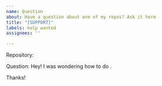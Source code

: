 ```yaml
---
name: Question
about: Have a question about one of my repos? Ask it here
title: "[SUPPORT]"
labels: help wanted
assignees: ''

---
```


<!--fill out the following info-->
Repository:

<!--You may stray from the template;this is just to make it easier.-->
Question:
Hey! I was wondering how to do . 

Thanks!
